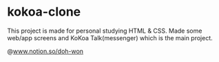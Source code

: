# kokoa-clone

This project is made for personal studying HTML & CSS.
Made some web/app screens and KoKoa Talk(messenger) which is the main project.

@www.notion.so/doh-won
